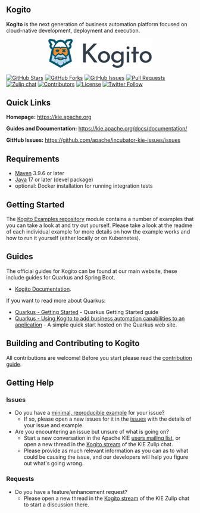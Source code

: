 <!--
  Licensed to the Apache Software Foundation (ASF) under one
  or more contributor license agreements.  See the NOTICE file
  distributed with this work for additional information
  regarding copyright ownership.  The ASF licenses this file
  to you under the Apache License, Version 2.0 (the
  "License"); you may not use this file except in compliance
  with the License.  You may obtain a copy of the License at

    http://www.apache.org/licenses/LICENSE-2.0

  Unless required by applicable law or agreed to in writing,
  software distributed under the License is distributed on an
  "AS IS" BASIS, WITHOUT WARRANTIES OR CONDITIONS OF ANY
  KIND, either express or implied.  See the License for the
  specific language governing permissions and limitations
  under the License.
  -->

## Kogito
**Kogito** is the next generation of business automation platform focused on cloud-native development, deployment and execution.

<p align="center"><img width=55% height=55% src="docsimg/kogito.png"></p>

[![GitHub Stars](https://img.shields.io/github/stars/apache/incubator-kie-kogito-runtimes.svg)](https://github.com/apache/incubator-kie-kogito-runtimes/stargazers)
[![GitHub Forks](https://img.shields.io/github/forks/apache/incubator-kie-kogito-runtimes.svg)](https://github.com/apache/incubator-kie-kogito-runtimes/network/members)
[![GitHub Issues](https://img.shields.io/github/issues/apache/incubator-kie-kogito-runtimes.svg)](https://github.com/apache/incubator-kie-kogito-runtimes/issues)
[![Pull Requests](https://img.shields.io/github/issues-pr/apache/incubator-kie-kogito-runtimes.svg?style=flat-square)](https://github.com/apache/incubator-kie-kogito-runtimes/pulls)
[![Zulip chat](https://img.shields.io/badge/zulip-join_chat-brightgreen.svg)]( https://kie.zulipchat.com)
[![Contributors](https://img.shields.io/github/contributors/apache/incubator-kie-kogito-runtimes.svg?style=flat-square)](https://github.com/apache/incubator-kie-kogito-runtimes/graphs/contributors)
[![License](https://img.shields.io/github/license/apache/incubator-kie-kogito-runtimes.svg)](https://github.com/apache/incubator-kie-kogito-runtimes/blob/main/LICENSE)
[![Twitter Follow](https://img.shields.io/twitter/follow/kogito_kie.svg?label=Follow&style=social)](https://twitter.com/kogito_kie?lang=en)

## Quick Links
**Homepage:** https://kie.apache.org

**Guides and Documentation:** https://kie.apache.org/docs/documentation/

**GitHub Issues:** https://github.com/apache/incubator-kie-issues/issues

## Requirements
- [Maven](https://maven.apache.org/) 3.9.6 or later
- [Java](https://openjdk.java.net/install/) 17 or later (devel package)
- optional: Docker installation for running integration tests

## Getting Started
The [Kogito Examples repository](https://github.com/apache/incubator-kie-kogito-examples) module contains a number of examples that you can take a look at and try out yourself. Please take a look at the readme of each individual example for more details on how the example works and how to run it yourself (either locally or on Kubernetes).

## Guides
The official guides for Kogito can be found at our main website, these include guides for Quarkus and Spring Boot.

- [Kogito Documentation](https://kie.apache.org/docs/documentation/).

If you want to read more about Quarkus:

- [Quarkus - Getting Started](https://quarkus.io/get-started/) - Quarkus Getting Started guide
- [Quarkus - Using Kogito to add business automation capabilities to an application](https://quarkus.io/guides/kogito) - A simple quick start hosted on the Quarkus web site.

## Building and Contributing to Kogito
All contributions are welcome! Before you start please read the [contribution guide](CONTRIBUTING.md).

## Getting Help
### Issues
- Do you have a [minimal, reproducible example](https://stackoverflow.com/help/minimal-reproducible-example) for your issue?
  - If so, please open a new issues for it in the [issues](https://github.com/apache/incubator-kie-issues/issues) with the details of your issue and example.
- Are you encountering an issue but unsure of what is going on? 
  - Start a new conversation in the Apache KIE [users mailing list](https://lists.apache.org/list.html?users@kie.apache.org), or open a new thread in the [Kogito stream](https://kie.zulipchat.com/#narrow/stream/232676-kogito) of the KIE Zulip chat.
  - Please provide as much relevant information as you can as to what could be causing the issue, and our developers will help you figure out what's going wrong.

### Requests
- Do you have a feature/enhancement request?
  - Please open a new thread in the [Kogito stream](https://kie.zulipchat.com/#narrow/stream/232676-kogito) of the KIE Zulip chat to start a discussion there.
